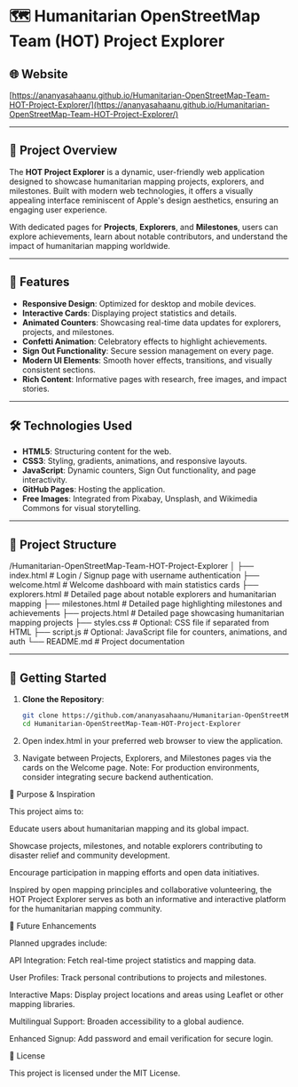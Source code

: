 # 🗺️ Humanitarian OpenStreetMap Team (HOT) Project Explorer

## 🌐 Website

[https://ananyasahaanu.github.io/Humanitarian-OpenStreetMap-Team-HOT-Project-Explorer/](https://ananyasahaanu.github.io/Humanitarian-OpenStreetMap-Team-HOT-Project-Explorer/)

---

## 📘 Project Overview

The **HOT Project Explorer** is a dynamic, user-friendly web application designed to showcase humanitarian mapping projects, explorers, and milestones. Built with modern web technologies, it offers a visually appealing interface reminiscent of Apple's design aesthetics, ensuring an engaging user experience.

With dedicated pages for **Projects**, **Explorers**, and **Milestones**, users can explore achievements, learn about notable contributors, and understand the impact of humanitarian mapping worldwide.

---

## 🧩 Features

* **Responsive Design**: Optimized for desktop and mobile devices.
* **Interactive Cards**: Displaying project statistics and details.
* **Animated Counters**: Showcasing real-time data updates for explorers, projects, and milestones.
* **Confetti Animation**: Celebratory effects to highlight achievements.
* **Sign Out Functionality**: Secure session management on every page.
* **Modern UI Elements**: Smooth hover effects, transitions, and visually consistent sections.
* **Rich Content**: Informative pages with research, free images, and impact stories.

---

## 🛠️ Technologies Used

* **HTML5**: Structuring content for the web.
* **CSS3**: Styling, gradients, animations, and responsive layouts.
* **JavaScript**: Dynamic counters, Sign Out functionality, and page interactivity.
* **GitHub Pages**: Hosting the application.
* **Free Images**: Integrated from Pixabay, Unsplash, and Wikimedia Commons for visual storytelling.

---

## 📁 Project Structure
/Humanitarian-OpenStreetMap-Team-HOT-Project-Explorer
│
├── index.html # Login / Signup page with username authentication
├── welcome.html # Welcome dashboard with main statistics cards
├── explorers.html # Detailed page about notable explorers and humanitarian mapping
├── milestones.html # Detailed page highlighting milestones and achievements
├── projects.html # Detailed page showcasing humanitarian mapping projects
├── styles.css # Optional: CSS file if separated from HTML
├── script.js # Optional: JavaScript file for counters, animations, and auth
└── README.md # Project documentation

---

## 🚀 Getting Started

1. **Clone the Repository**:

   ```bash
   git clone https://github.com/ananyasahaanu/Humanitarian-OpenStreetMap-Team-HOT-Project-Explorer.git
   cd Humanitarian-OpenStreetMap-Team-HOT-Project-Explorer

2. Open index.html in your preferred web browser to view the application.

3. Navigate between Projects, Explorers, and Milestones pages via the cards on the Welcome page.
Note: For production environments, consider integrating secure backend authentication.

🧭 Purpose & Inspiration

This project aims to:

Educate users about humanitarian mapping and its global impact.

Showcase projects, milestones, and notable explorers contributing to disaster relief and community development.

Encourage participation in mapping efforts and open data initiatives.

Inspired by open mapping principles and collaborative volunteering, the HOT Project Explorer serves as both an informative and interactive platform for the humanitarian mapping community.

📌 Future Enhancements

Planned upgrades include:

API Integration: Fetch real-time project statistics and mapping data.

User Profiles: Track personal contributions to projects and milestones.

Interactive Maps: Display project locations and areas using Leaflet or other mapping libraries.

Multilingual Support: Broaden accessibility to a global audience.

Enhanced Signup: Add password and email verification for secure login.

📄 License

This project is licensed under the MIT License.



